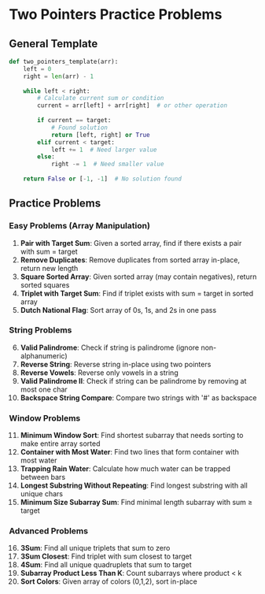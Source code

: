 # Two Pointers Practice Problems

## General Template

```python
def two_pointers_template(arr):
    left = 0
    right = len(arr) - 1
    
    while left < right:
        # Calculate current sum or condition
        current = arr[left] + arr[right]  # or other operation
        
        if current == target:
            # Found solution
            return [left, right] or True
        elif current < target:
            left += 1  # Need larger value
        else:
            right -= 1  # Need smaller value
    
    return False or [-1, -1]  # No solution found
```

## Practice Problems

### Easy Problems (Array Manipulation)

1. **Pair with Target Sum**: Given a sorted array, find if there exists a pair with sum = target
2. **Remove Duplicates**: Remove duplicates from sorted array in-place, return new length
3. **Square Sorted Array**: Given sorted array (may contain negatives), return sorted squares
4. **Triplet with Target Sum**: Find if triplet exists with sum = target in sorted array
5. **Dutch National Flag**: Sort array of 0s, 1s, and 2s in one pass

### String Problems

6. **Valid Palindrome**: Check if string is palindrome (ignore non-alphanumeric)
7. **Reverse String**: Reverse string in-place using two pointers
8. **Reverse Vowels**: Reverse only vowels in a string
9. **Valid Palindrome II**: Check if string can be palindrome by removing at most one char
10. **Backspace String Compare**: Compare two strings with '#' as backspace

### Window Problems

11. **Minimum Window Sort**: Find shortest subarray that needs sorting to make entire array sorted
12. **Container with Most Water**: Find two lines that form container with most water
13. **Trapping Rain Water**: Calculate how much water can be trapped between bars
14. **Longest Substring Without Repeating**: Find longest substring with all unique chars
15. **Minimum Size Subarray Sum**: Find minimal length subarray with sum ≥ target

### Advanced Problems

16. **3Sum**: Find all unique triplets that sum to zero
17. **3Sum Closest**: Find triplet with sum closest to target
18. **4Sum**: Find all unique quadruplets that sum to target
19. **Subarray Product Less Than K**: Count subarrays where product < k
20. **Sort Colors**: Given array of colors (0,1,2), sort in-place